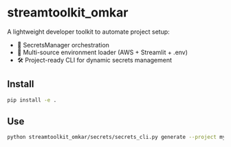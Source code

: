 # streamtoolkit_omkar

A lightweight developer toolkit to automate project setup:
- 🔐 SecretsManager orchestration
- 🧠 Multi-source environment loader (AWS + Streamlit + .env)
- 🛠️ Project-ready CLI for dynamic secrets management

## Install
```bash
pip install -e .
```

## Use
```bash
python streamtoolkit_omkar/secrets/secrets_cli.py generate --project myproject
```

